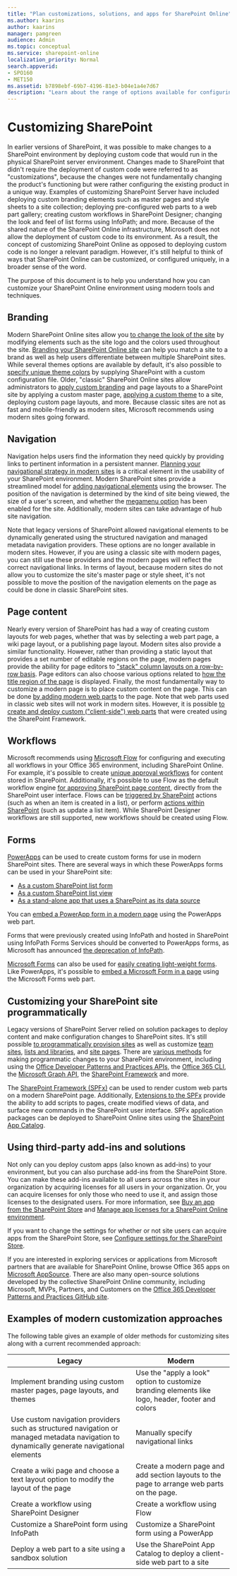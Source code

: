 ```yaml
---
title: "Plan customizations, solutions, and apps for SharePoint Online"
ms.author: kaarins
author: kaarins
manager: pamgreen
audience: Admin
ms.topic: conceptual
ms.service: sharepoint-online
localization_priority: Normal
search.appverid:
- SPO160
- MET150
ms.assetid: b7898ebf-69b7-4196-81e3-b04e1a4e7d67
description: "Learn about the range of options available for configuring and customizing SharePoint sites."
---
```


# Customizing SharePoint

In earlier versions of SharePoint, it was possible to make changes to a SharePoint environment by deploying custom code that would run in the physical SharePoint server environment. Changes made to SharePoint that didn&#39;t require the deployment of custom code were referred to as &quot;customizations&quot;, because the changes were not fundamentally changing the product&#39;s functioning but were rather configuring the existing product in a unique way. Examples of customizing SharePoint Server have included deploying custom branding elements such as master pages and style sheets to a site collection; deploying pre-configured web parts to a web part gallery; creating custom workflows in SharePoint Designer; changing the look and feel of list forms using InfoPath; and more. Because of the shared nature of the SharePoint Online infrastructure, Microsoft does not allow the deployment of custom code to its environment. As a result, the concept of customizing SharePoint Online as opposed to deploying custom code is no longer a relevant paradigm. However, it&#39;s still helpful to think of ways that SharePoint Online can be customized, or configured uniquely, in a broader sense of the word.

The purpose of this document is to help you understand how you can customize your SharePoint Online environment using modern tools and techniques.

## Branding

Modern SharePoint Online sites allow you [to change the look of the site](https://support.office.com/article/06bbadc3-6b04-4a60-9d14-894f6a170818) by modifying elements such as the site logo and the colors used throughout the site. [Branding your SharePoint Online site](/sharepoint/branding-sharepoint-online-sites-modern-experience) can help you match a site to a brand as well as help users differentiate between multiple SharePoint sites. While several themes options are available by default, it&#39;s also possible to [specify unique theme colors](/sharepoint/dev/declarative-customization/site-theming/sharepoint-site-theming-overview) by supplying SharePoint with a custom configuration file. Older, &quot;classic&quot; SharePoint Online sites allow administrators to [apply custom branding](/sharepoint/dev/general-development/master-pages-the-master-page-gallery-and-page-layouts-in-sharepoint) and page layouts to a SharePoint site by applying a custom master page, [applying a custom theme](/sharepoint/dev/declarative-customization/site-theming/sharepoint-site-theming-overview) to a site, deploying custom page layouts, and more. Because classic sites are not as fast and mobile-friendly as modern sites, Microsoft recommends using modern sites going forward.

## Navigation

Navigation helps users find the information they need quickly by providing links to pertinent information in a persistent manner. [Planning your navigational strategy in modern sites](/sharepoint/plan-navigation-modern-experience) is a critical element in the usability of your SharePoint environment. Modern SharePoint sites provide a streamlined model for [adding navigational elements](https://support.office.com/article/3cd61ae7-a9ed-4e1e-bf6d-4655f0bf25ca) using the browser. The position of the navigation is determined by the kind of site being viewed, the size of a user&#39;s screen, and whether the [megamenu option](https://support.office.com/article/06bbadc3-6b04-4a60-9d14-894f6a170818) has been enabled for the site. Additionally, modern sites can take advantage of hub site navigation.

Note that legacy versions of SharePoint allowed navigational elements to be dynamically generated using the structured navigation and managed metadata navigation providers. These options are no longer available in modern sites. However, if you are using a classic site with modern pages, you can still use these providers and the modern pages will reflect the correct navigational links. In terms of layout, because modern sites do not allow you to customize the site&#39;s master page or style sheet, it&#39;s not possible to move the position of the navigation elements on the page as could be done in classic SharePoint sites.

## Page content

Nearly every version of SharePoint has had a way of creating custom layouts for web pages, whether that was by selecting a web part page, a wiki page layout, or a publishing page layout. Modern sites also provide a similar functionality. However, rather than providing a static layout that provides a set number of editable regions on the page, modern pages provide the ability for page editors to [&quot;stack&quot; column layouts on a row-by-row basis](https://support.office.com/article/fc491eb4-f733-4825-8fe2-e1ed80bd0899). Page editors can also choose various options related to [how the title region of the page](https://support.office.com/article/b3d46deb-27a6-4b1e-87b8-df851e503dec#bkmk_customizetitle) is displayed. Finally, the most fundamentally way to customize a modern page is to place custom content on the page. This can be done [by adding modern web parts](https://support.office.com/article/336e8e92-3e2d-4298-ae01-d404bbe751e0) to the page. Note that web parts used in classic web sites will not work in modern sites. However, it is possible [to create and deploy custom (&quot;client-side&quot;) web parts](/sharepoint/dev/spfx/web-parts/get-started/build-a-hello-world-web-part) that were created using the SharePoint Framework.

## Workflows

Microsoft recommends using [Microsoft Flow](https://flow.microsoft.com) for configuring and executing all workflows in your Office 365 environment, including SharePoint Online. For example, it&#39;s possible to create [unique approval workflows](/flow/modern-approvals) for content stored in SharePoint. Additionally, it&#39;s possible to use Flow as the default workflow engine [for approving SharePoint page content](https://support.office.com/article/a8b2e689-d4a1-4639-8028-333c0ece30d9), directly from the SharePoint user interface. Flows can be [triggered by SharePoint](/connectors/sharepointonline/#triggers) actions (such as when an item is created in a list), or perform [actions within SharePoint](/connectors/sharepointonline/#actions) (such as update a list item). While SharePoint Designer workflows are still supported, new workflows should be created using Flow.

## Forms

[PowerApps](https://powerapps.microsoft.com) can be used to create custom forms for use in modern SharePoint sites. There are several ways in which these PowerApps forms can be used in your SharePoint site:

- [As a custom SharePoint list form](/powerapps/maker/canvas-apps/customize-list-form)
- [As a custom SharePoint list view](https://support.office.com/article/9338b2d2-67ac-4b81-8e67-97da27e5e9ab)
- [As a stand-alone app that uses a SharePoint as its data source](/powerapps/maker/canvas-apps/connections/connection-sharepoint-online)

You can [embed a PowerApp form in a modern page](https://support.office.com/article/6285f05e-e441-408a-99d7-aa688195cd1c) using the PowerApps web part.

Forms that were previously created using InfoPath and hosted in SharePoint using InfoPath Forms Services should be converted to PowerApps forms, as Microsoft has announced [the deprecation of InfoPath](https://www.microsoft.com/microsoft-365/blog/2014/01/31/update-on-infopath-and-sharepoint-forms/).

[Microsoft Forms](https://forms.office.com/) can also be used for [easily creating light-weight forms](https://support.office.com/forms). Like PowerApps, it&#39;s possible to [embed a Microsoft Form in a page](https://support.office.com/article/d4b4d3ce-7860-41e4-8a98-76380efe7256) using the Microsoft Forms web part.

## Customizing your SharePoint site programmatically

Legacy versions of SharePoint Server relied on solution packages to deploy content and make configuration changes to SharePoint sites. It&#39;s still possible [to programmatically provision sites](/sharepoint/dev/solution-guidance/modern-experience-customizations-provisioning-sites) as well as customize [team sites](/sharepoint/dev/solution-guidance/modern-experience-customizations-customize-sites), [lists and libraries](/sharepoint/dev/solution-guidance/modern-experience-customizations-customize-lists-and-libraries), and [site pages](/sharepoint/dev/solution-guidance/modern-experience-customizations-customize-pages). There are [various methods](/sharepoint/dev/solution-guidance/office-365-development-patterns-and-practices-solution-guidance) for making programmatic changes to your SharePoint environment, including using the [Office Developer Patterns and Practices APIs,](https://github.com/SharePoint/PnP) the [Office 365 CLI](https://pnp.github.io/office365-cli/), the [Microsoft Graph API](https://developer.microsoft.com/graph/), the [SharePoint Framework](/sharepoint/dev/spfx/sharepoint-framework-overview?view=sp-typescript-latest) and more.

The [SharePoint Framework (SPFx)](/sharepoint/dev/spfx/sharepoint-framework-overview?view=sp-typescript-latest) can be used to render custom web parts on a modern SharePoint page. Additionally, [Extensions to the SPFx](/sharepoint/dev/spfx/extensions/overview-extensions) provide the ability to add scripts to pages, create modified views of data, and surface new commands in the SharePoint user interface. SPFx application packages can be deployed to SharePoint Online sites using the [SharePoint App Catalog](use-app-catalog.md).

## Using third-party add-ins and solutions

Not only can you deploy custom apps (also known as add-ins) to your environment, but you can also purchase add-ins from the SharePoint Store. You can make these add-ins available to all users across the sites in your organization by acquiring licenses for all users in your organization. Or, you can acquire licenses for only those who need to use it, and assign those licenses to the designated users. For more information, see [Buy an app from the SharePoint Store](https://support.office.com/article/dd98e50e-d3db-4ecb-9bb7-82b189822d43) and [Manage app licenses for a SharePoint Online environment](manage-app-licenses.md).

If you want to change the settings for whether or not site users can acquire apps from the SharePoint Store, see [Configure settings for the SharePoint Store](configure-sharepoint-store-settings.md).

If you are interested in exploring services or applications from Microsoft partners that are available for SharePoint Online, browse Office 365 apps on [Microsoft AppSource](https://go.microsoft.com/fwlink/?linkid=865097). There are also many open-source solutions developed by the collective SharePoint Online community, including Microsoft, MVPs, Partners, and Customers on the [Office 365 Developer Patterns and Practices GitHub site](https://github.com/OfficeDev/PnP).

## Examples of modern customization approaches

The following table gives an example of older methods for customizing sites along with a current recommended approach:

| Legacy | Modern |
| --- | --- |
| Implement branding using custom master pages, page layouts, and themes | Use the &quot;apply a look&quot; option to customize branding elements like logo, header, footer and colors |
| Use custom navigation providers such as structured navigation or managed metadata navigation to dynamically generate navigational elements | Manually specify navigational links |
| Create a wiki page and choose a text layout option to modify the layout of the page | Create a modern page and add section layouts to the page to arrange web parts on the page. |
| Create a workflow using SharePoint Designer | Create a workflow using Flow |
| Customize a SharePoint form using InfoPath | Customize a SharePoint form using a PowerApp |
| Deploy a web part to a site using a sandbox solution | Use the SharePoint App Catalog to deploy a client-side web part to a site |
